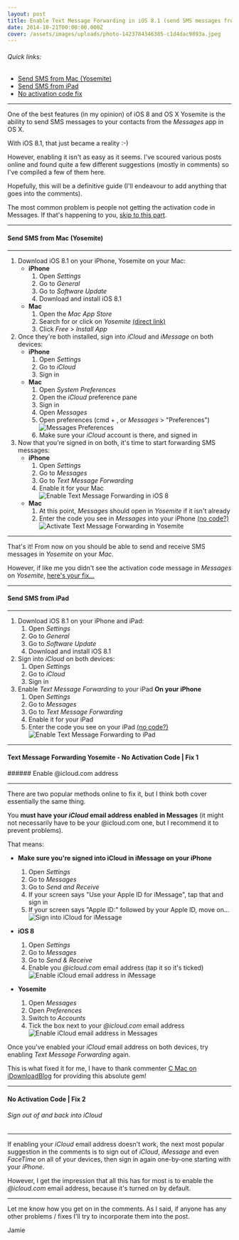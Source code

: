 ```yaml
---
layout: post
title: Enable Text Message Forwarding in iOS 8.1 (send SMS messages from your Mac or iPad)
date: 2014-10-21T00:00:00.000Z
cover: /assets/images/uploads/photo-1423784346385-c1d4dac9893a.jpeg
---
```

###### Quick links:

- [Send SMS from Mac (Yosemite)](#send-sms-from-mac-yosemite)
- [Send SMS from iPad](#send-sms-from-ipad)
- [No activation code fix](#no-activation)

---

One of the best features (in my opinion) of iOS 8 and OS X Yosemite is the ability to send SMS messages to your contacts from the *Messages* app in OS X.

With iOS 8.1, that just became a reality :-)

However, enabling it isn't as easy as it seems. I've scoured various posts online and found quite a few different suggestions (mostly in comments) so I've compiled a few of them here.

Hopefully, this will be a definitive guide (I'll endeavour to add anything that goes into the comments).

The most common problem is people not getting the activation code in Messages. If that's happening to you, [skip to this part](#no-activation).

---

<h4 id="send-sms-from-mac-yosemite">Send SMS from Mac (Yosemite)</h4>

---


1. Download iOS 8.1 on your iPhone, Yosemite on your Mac:
	- **iPhone**
    	1. Open *Settings*
    	2. Go to *General*
    	3. Go to *Software Update*
    	4. Download and install iOS 8.1
	- **Mac**
	    1. Open the *Mac App Store*
    	2. Search for or click on *Yosemite* <a href="https://itunes.apple.com/gb/app/os-x-yosemite/id915041082?mt=12" target="_blank">(direct link)</a>
	    3. Click *Free* > *Install App*
2. Once they're both installed, sign into *iCloud* and *iMessage* on both devices:
	- **iPhone**
    	1. Open *Settings*
        2. Go to *iCloud*
        3. Sign in
	- **Mac**
    	1. Open *System Preferences*
        2. Open the *iCloud* preference pane
        3. Sign in
        4. Open *Messages*
        5. Open preferences (cmd + , or *Messages* > "Preferences")
		![Messages Preferences](/assets/images/uploads/Screenshot-2014-10-21-20-20-42.png)
    	6. Make sure your *iCloud* account is there, and signed in
3. Now that you're signed in on both, it's time to start forwarding SMS messages:
	- **iPhone**
    	1. Open *Settings*
        2. Go to *Messages*
        3. Go to *Text Message Forwarding*
        4. Enable it for your Mac
		![Enable Text Message Forwarding in iOS 8](/assets/images/uploads/IMG_0326.jpg)
	- **Mac**
    	1. At this point, *Messages* should open in *Yosemite* if it isn't already
        2. Enter the code you see in *Messages* into your iPhone [(no code?)](#no-activation)
		![Activate Text Message Forwarding in Yosemite](/assets/images/uploads/SMS-Forwarding.jpg)

---

That's it! From now on you should be able to send and receive SMS messages in *Yosemite* on your *Mac*.

However, if like me you didn't see the activation code message in *Messages* on *Yosemite*, [here's your fix...](#no-activation)

---

<h4 id="send-sms-from-ipad">Send SMS from iPad</h4>

---

1. Download iOS 8.1 on your iPhone and iPad:
    1. Open *Settings*
    2. Go to *General*
    3. Go to *Software Update*
    4. Download and install iOS 8.1
2. Sign into *iCloud* on both devices:
    1. Open *Settings*
    2. Go to *iCloud*
    3. Sign in
3. Enable *Text Message Forwarding* to your iPad
	**On your iPhone**
    1. Open *Settings*
    2. Go to *Messages*
    3. Go to *Text Message Forwarding*
    4. Enable it for your iPad
    5. Enter the code you see on your iPad [(no code?)](#no-activation)
![Enable Text Message Forwarding to iPad](/assets/images/uploads/IMG_0006.jpg)

---

<h4 id="no-activation">Text Message Forwarding Yosemite - No Activation Code | Fix 1</h4>
###### Enable @icloud.com address

---

There are two popular methods online to fix it, but I think both cover essentially the same thing.

You **must have your *iCloud* email address enabled in Messages** (it might not necessarily have to be your @icloud.com one, but I recommend it to prevent problems).

That means:

- **Make sure you're signed into iCloud in iMessage on your iPhone**
	1. Open *Settings*
    2. Go to *Messages*
    3. Go to *Send and Receive*
    4. If your screen says "Use your Apple ID for iMessage", tap that and sign in
    5. If your screen says "Apple ID:" followed by your Apple ID, move on...
	![Sign into iCloud for iMessage](/assets/images/uploads/IMG_0792-1.jpg)

- **iOS 8**
	1. Open *Settings*
	2. Go to *Messages*
    3. Go to *Send & Receive*
    4. Enable you *@icloud.com* email address (tap it so it's ticked)
	![Enable iCloud email address in iMessage](/assets/images/uploads/IMG_0330.jpg)
- **Yosemite**
	1. Open *Messages*
    2. Open *Preferences*
    3. Switch to *Accounts*
    4. Tick the box next to your *@icloud.com* email address
	![Enable iCloud email address in Messages](/assets/images/uploads/Screenshot-2014-10-21-22-47-55.jpg)

Once you've enabled your *iCloud* email address on both devices, try enabling *Text Message Forwarding* again.

This is what fixed it for me, I have to thank commenter [C Mac on iDownloadBlog](http://www.idownloadblog.com/2014/10/20/how-to-use-text-message-forwarding-in-os-x-yosemite/#comment-1645768958) for providing this absolute gem!


---

#### No Activation Code | Fix 2
###### Sign out of and back into iCloud

---

If enabling your *iCloud* email address doesn't work, the next most popular suggestion in the comments is to sign out of *iCloud*, *iMessage* and even *FaceTime* on all of your devices, then sign in again one-by-one starting with your *iPhone*.

However, I get the impression that all this has for most is to enable the *@icloud.com* email address, because it's turned on by default.

---

Let me know how you get on in the comments. As I said, if anyone has any other problems / fixes I'll try to incorporate them into the post.

Jamie
